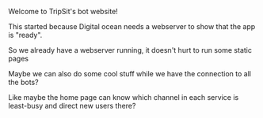 Welcome to TripSit's bot website!

This started because Digital ocean needs a webserver to show that the app is "ready".

So we already have a webserver running, it doesn't hurt to run some static pages

Maybe we can also do some cool stuff while we have the connection to all the bots?

Like maybe the home page can know which channel in each service is least-busy and direct new users there?
